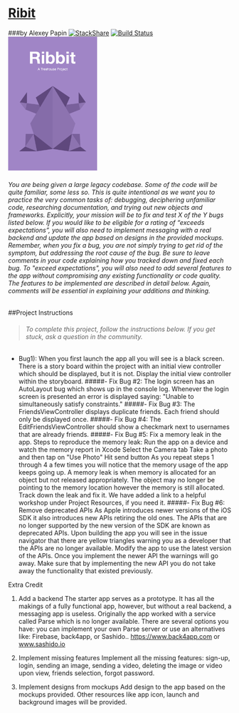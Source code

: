 # [Ribit](https://teamtreehouse.com/projects/debug-and-extend-a-large-codebase)
###by Alexey Papin  [![StackShare](https://img.shields.io/badge/tech-stack-0690fa.svg?style=flat)](https://stackshare.io/zzheads/zzheads-at-gmail-com) [![Build Status](https://travis-ci.org/Jintin/Swimat.svg?branch=master)](https://travis-ci.org/Jintin/Swimat)
<img src="Default.png" width="200">

<h6>
You are being given a large legacy codebase. Some of the code will be quite familiar, some less so. This is quite intentional as we want you to practice the very common tasks of: debugging, deciphering unfamiliar code, researching documentation, and trying out new objects and frameworks.
Explicitly, your mission will be to fix and test X of the Y bugs listed below. If you would like to be eligible for a rating of “exceeds expectations”, you will also need to implement messaging with a real backend and update the app based on designs in the provided mockups. Remember, when you fix a bug, you are not simply trying to get rid of the symptom, but addressing the root cause of the bug. Be sure to leave comments in your code explaining how you tracked down and fixed each bug.
To "exceed expectations", you will also need to add several features to the app without compromising any existing functionality or code quality. The features to be implemented are described in detail below. Again, comments will be essential in explaining your additions and thinking.
</h6>

##Project Instructions
><h6>To complete this project, follow the instructions below. If you get stuck, ask a question in the community.</h6>

- Bug1): When you first launch the app all you will see is a black screen. 
There is a story board within the project with an initial view controller which should be displayed, but it is not. Display the initial view controller within the storyboard.
#####- Fix Bug #2: The login screen has an AutoLayout bug which shows up in the console log. 
Whenever the login screen is presented an error is displayed saying: "Unable to simultaneously satisfy constraints."
#####- Fix Bug #3: The FriendsViewController displays duplicate friends. 
Each friend should only be displayed once.
#####- Fix Bug #4: The EditFriendsViewController should show a checkmark next to usernames that are already friends.
#####- Fix Bug #5: Fix a memory leak in the app. 
Steps to reproduce the memory leak:
Run the app on a device and watch the memory report in Xcode
Select the Camera tab
Take a photo and then tap on "Use Photo"
Hit send button As you repeat steps 1 through 4 a few times you will notice that the memory usage of the app keeps going up. A memory leak is when memory is allocated for an object but not released appropriately. The object may no longer be pointing to the memory location however the memory is still allocated. Track down the leak and fix it. We have added a link to a helpful workshop under Project Resources, if you need it.
#####- Fix Bug #6: Remove deprecated APIs
As Apple introduces newer versions of the iOS SDK it also introduces new APIs retiring the old ones. The APIs that are no longer supported by the new version of the SDK are known as deprecated APIs. Upon building the app you will see in the issue navigator that there are yellow triangles warning you as a developer that the APIs are no longer available. Modify the app to use the latest version of the APIs. Once you implement the newer API the warnings will go away. Make sure that by implementing the new API you do not take away the functionality that existed previously.

Extra Credit

1) Add a backend
The starter app serves as a prototype. It has all the makings of a fully functional app, however, but without a real backend, a messaging app is useless. Originally the app worked with a service called Parse which is no longer available. There are several options you have: you can implement your own Parse server or use an alternatives like: Firebase, back4app, or Sashido.. https://www.back4app.com or www.sashido.io

2) Implement missing features
Implement all the missing features: sign-up, login, sending an image, sending a video, deleting the image or video upon view, friends selection, forgot password.

3) Implement designs from mockups
Add design to the app based on the mockups provided. Other resources like app icon, launch and background images will be provided.
